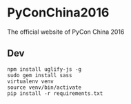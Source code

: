 # PyConChina2016
The official website of PyCon China 2016

## Dev

```
npm install uglify-js -g
sudo gem install sass
virtualenv venv
source venv/bin/activate
pip install -r requirements.txt
```
